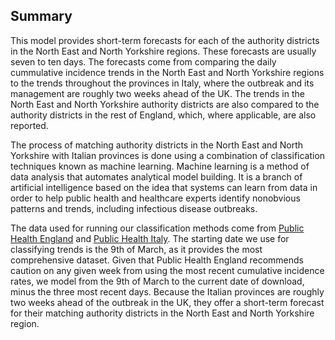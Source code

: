 ## Summary

This model provides short-term forecasts for each of the authority districts in the North East and North Yorkshire regions. These forecasts are usually seven to ten days. The forecasts come from comparing the daily cummulative incidence trends in the North East and North Yorkshire regions to the trends throughout the provinces in Italy, where the outbreak and its management are roughly two weeks ahead of the UK. The trends in the North East and North Yorkshire authority districts are also compared to the authority districts in the rest of England, which, where applicable, are also reported.

The process of matching authority districts in the North East and North Yorkshire with Italian provinces is done using a combination of classification techniques known as machine learning. Machine learning is a method of data analysis that automates analytical model building. It is a branch of artificial intelligence based on the idea that systems can learn from data in order to help public health and healthcare experts identify nonobvious patterns and trends, including infectious disease outbreaks.

The data used for running our classification methods come from [Public Health England](https://coronavirus.data.gov.uk/) and [Public Health Italy](http://opendatadpc.maps.arcgis.com/apps/opsdashboard/index.html#/b0c68bce2cce478eaac82fe38d4138b1). The starting date we use for classifying trends is the 9th of March, as it provides the most comprehensive dataset. Given that Public Health England recommends caution on any given week from using the most recent cumulative incidence rates, we model from the 9th of March to the current date of download, minus the three most recent days. Because the Italian provinces are roughly two weeks ahead of the outbreak in the UK, they offer a short-term forecast for their matching authority districts in the North East and North Yorkshire region. 
 



